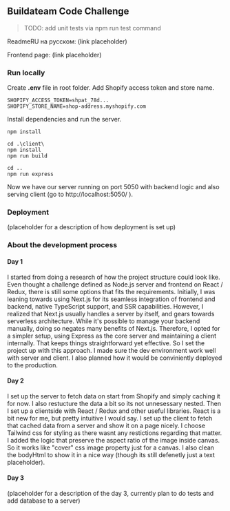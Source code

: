 ## Buildateam Code Challenge

> TODO: add unit tests via npm run test command

ReadmeRU на русском: (link placeholder)

Frontend page: (link placeholder)

### Run locally

Create <b>.env</b> file in root folder. Add Shopify access token and store name.

```.env
SHOPIFY_ACCESS_TOKEN=shpat_78d...
SHOPIFY_STORE_NAME=shop-address.myshopify.com
```

Install dependencies and run the server.

```
npm install

cd .\client\
npm install
npm run build

cd ..
npm run express
```

Now we have our server running on port 5050 with backend logic and also serving client (go to http://localhost:5050/ ).

### Deployment

(placeholder for a description of how deployment is set up)

### About the development process

#### Day 1

I started from doing a research of how the project structure could look like. Even thought a challenge defined as Node.js server and frontend on React / Redux, there is still some options that fits the requirements. Initially, I was leaning towards using Next.js for its seamless integration of frontend and backend, native TypeScript support, and SSR capabilities. However, I realized that Next.js usually handles a server by itself, and gears towards serverless architecture. While it's possible to manage your backend manually, doing so negates many benefits of Next.js. Therefore, I opted for a simpler setup, using Express as the core server and maintaining a client internally. That keeps things straightforward yet effective. So I set the project up with this approach. I made sure the dev environment work well with server and client. I also planned how it would be conviniently deployed to the production.

#### Day 2

I set up the server to fetch data on start from Shopify and simply caching it for now. I also restucture the data a bit so its not unnesessary nested. Then I set up a clientside with React / Redux and other useful libraries. React is a bit new for me, but pretty intuitive I would say. I set up the client to fetch that cached data from a server and show it on a page nicely. I choose Tailwind css for styling as there wasnt any restictions regarding that matter. I added the logic that preserve the aspect ratio of the image inside canvas. So it works like "cover" css image property just for a canvas. I also clean the bodyHtml to show it in a nice way (though its still defenetly just a text placeholder).

#### Day 3

(placeholder for a description of the day 3, currently plan to do tests and add database to a server)
